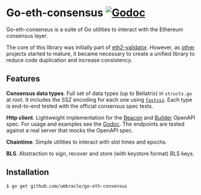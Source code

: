 # Go-eth-consensus [![Godoc](https://godoc.org/github.com/umbracle/go-eth-consensus?status.svg)](https://godoc.org/github.com/umbracle/go-eth-consensus)

Go-eth-consensus is a suite of Go utilities to interact with the Ethereum consensus layer.

The core of this library was initially part of [eth2-validator](https://github.com/umbracle/eth2-validator). However, as [other](https://github.com/umbracle/viewpoint) projects started to mature, it became necessary to create a unified library to reduce code duplication and increase consistency.

## Features

**Consensus data types**. Full set of data types (up to Bellatrix) in `structs.go` at root. It includes the SSZ encoding for each one using [`fastssz`](https://github.com/ferranbt/fastssz). Each type is end-to-end tested with the official consensus spec tests.

**Http client**. Lightweight implementation for the [Beacon](https://ethereum.github.io/beacon-APIs) and [Builder](https://ethereum.github.io/builder-specs) OpenAPI spec. For usage and examples see the [Godoc](https://pkg.go.dev/github.com/umbracle/go-eth-consensus/http). The endpoints are tested against a real server that mocks the OpenAPI spec.

**Chaintime**. Simple utilities to interact with slot times and epochs. 

**BLS**. Abstraction to sign, recover and store (with keystore format) BLS keys.

## Installation

```
$ go get github.com/umbracle/go-eth-consensus
```

